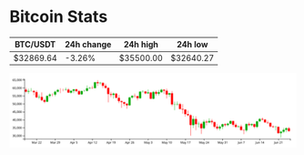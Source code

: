 # Bitcoin Stats

BTC/USDT|24h change|24h high|24h low|
|---|---|---|---|
|$32869.64|-3.26%|$35500.00|$32640.27|

<img src="./chart.svg">
